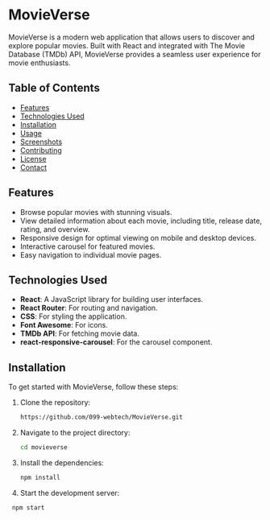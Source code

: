 # MovieVerse

MovieVerse is a modern web application that allows users to discover and explore popular movies. Built with React and integrated with The Movie Database (TMDb) API, MovieVerse provides a seamless user experience for movie enthusiasts.

## Table of Contents

- [Features](#features)
- [Technologies Used](#technologies-used)
- [Installation](#installation)
- [Usage](#usage)
- [Screenshots](#screenshots)
- [Contributing](#contributing)
- [License](#license)
- [Contact](#contact)

## Features

- Browse popular movies with stunning visuals.
- View detailed information about each movie, including title, release date, rating, and overview.
- Responsive design for optimal viewing on mobile and desktop devices.
- Interactive carousel for featured movies.
- Easy navigation to individual movie pages.

## Technologies Used

- **React**: A JavaScript library for building user interfaces.
- **React Router**: For routing and navigation.
- **CSS**: For styling the application.
- **Font Awesome**: For icons.
- **TMDb API**: For fetching movie data.
- **react-responsive-carousel**: For the carousel component.

## Installation

To get started with MovieVerse, follow these steps:

1. Clone the repository:
   ```bash
   https://github.com/099-webtech/MovieVerse.git
   
2. Navigate to the project directory:
    ```bash
    cd movieverse
    
3.  Install the dependencies:
     ```bash
    npm install

4.  Start the development server:
   ```bash 
    npm start

